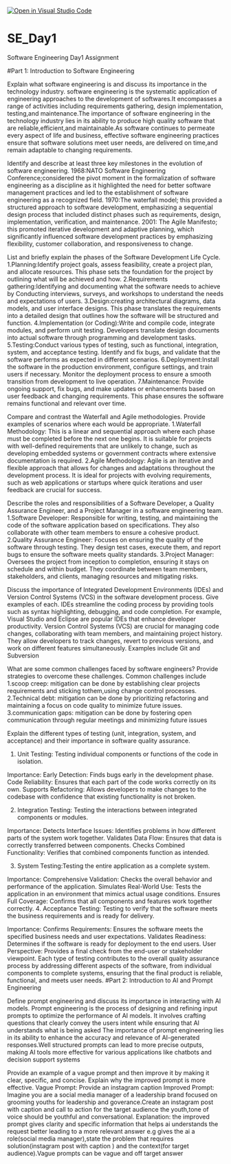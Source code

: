 [![Open in Visual Studio Code](https://classroom.github.com/assets/open-in-vscode-2e0aaae1b6195c2367325f4f02e2d04e9abb55f0b24a779b69b11b9e10269abc.svg)](https://classroom.github.com/online_ide?assignment_repo_id=15566910&assignment_repo_type=AssignmentRepo)
# SE_Day1
Software Engineering Day1 Assignment

#Part 1: Introduction to Software Engineering

Explain what software engineering is and discuss its importance in the technology industry.
software engineering is the systematic application of engineering approaches to the development of softwares.It encompasses a range of activities including requirements gathering, design implementation, testing,and maintenance.The importance of software engineering in the technology industry lies in its ability to produce high quality software that are reliable,efficient,and maintainable.As software continues to permeate every aspect of life and business, effective software engineering practices ensure that software solutions meet user needs, are delivered on time,and remain adaptable to changing requirements.

Identify and describe at least three key milestones in the evolution of software engineering.
1968:NATO Software Engineering Conference;considered the pivot moment in the formalization of software engineering as a discipline as it highlighted the need for better software management practices and led to the establishment of software engineering as a recognized field.
1970:The waterfall model; this provided a structured approach to software development, emphasizing a sequential design process that included distinct phases such as requirements, design, implementation, verification, and maintenance.
2001: The Agile Manifesto; this promoted iterative development and adaptive planning, which significantly influenced software development practices by emphasizing flexibility, customer collaboration, and responsiveness to change.

List and briefly explain the phases of the Software Development Life Cycle.
1.Planning:Identify project goals, assess feasibility, create a project plan, and allocate resources. This phase sets the foundation for the project by outlining what will be achieved and how.
2.Requirements gathering:Identifying and documenting what the software needs to achieve by Conducting interviews, surveys, and workshops to understand the needs and expectations of users. 
3.Design:creating architectural diagrams, data models, and user interface designs. This phase translates the requirements into a detailed design that outlines how the software will be structured and function.
4.Implementation (or Coding):Write and compile code, integrate modules, and perform unit testing. Developers translate design documents into actual software through programming and development tasks.
5.Testing:Conduct various types of testing, such as functional, integration, system, and acceptance testing. Identify and fix bugs, and validate that the software performs as expected in different scenarios.
6.Deployment:Install the software in the production environment, configure settings, and train users if necessary. Monitor the deployment process to ensure a smooth transition from development to live operation.
7.Maintenance: Provide ongoing support, fix bugs, and make updates or enhancements based on user feedback and changing requirements. This phase ensures the software remains functional and relevant over time.

Compare and contrast the Waterfall and Agile methodologies. Provide examples of scenarios where each would be appropriate.
1.Waterfall Methodology: This is a linear and sequential approach where each phase must be completed before the next one begins. It is suitable for projects with well-defined requirements that are unlikely to change, such as developing embedded systems or government contracts where extensive documentation is required.
﻿﻿2.Agile Methodology: Agile is an iterative and flexible approach that allows for changes and adaptations throughout the development process. It is ideal for projects with evolving requirements, such as web applications or startups where quick iterations and user feedback are crucial for success.

Describe the roles and responsibilities of a Software Developer, a Quality Assurance Engineer, and a Project Manager in a software engineering team.
1.Software Developer: Responsible for writing, testing, and maintaining the code of the software application based on specifications. They also collaborate with other team members to ensure a cohesive product.
﻿﻿2.Quality Assurance Engineer: Focuses on ensuring the quality of the software through testing. They design test cases, execute them, and report bugs to ensure the software meets quality standards.
﻿﻿3.Project Manager: Oversees the project from inception to completion, ensuring it stays on schedule and within budget. They coordinate between team members, stakeholders, and clients, managing resources and mitigating risks.

Discuss the importance of Integrated Development Environments (IDEs) and Version Control Systems (VCS) in the software development process. Give examples of each.
IDEs streamline the coding process by providing tools such as syntax highlighting, debugging, and code completion. For example, Visual Studio and Eclipse are popular IDEs that enhance developer productivity.
Version Control Systems (VCS) are crucial for managing code changes, collaborating with team members, and maintaining project history. They allow developers to track changes, revert to previous versions, and work on different features simultaneously. Examples include Git  and Subversion

What are some common challenges faced by software engineers? Provide strategies to overcome these challenges.
Common challenges include 
1.scoop creep: mitigation can be done by establishing clear projects  requirements and sticking tothem,using change control processes.
2.Technical debt: mitigation can be done by prioritizing refactoring and maintaining a focus on code quality to minimize future issues.
3.communication gaps: mitigation can be done by fostering open communication through regular meetings and minimizing future issues

Explain the different types of testing (unit, integration, system, and acceptance) and their importance in software quality assurance.

1. Unit Testing: Testing individual components or functions of the code in isolation.

Importance:
Early Detection: Finds bugs early in the development phase.
Code Reliability: Ensures that each part of the code works correctly on its own.
Supports Refactoring: Allows developers to make changes to the codebase with confidence that existing functionality is not broken.

2. Integration Testing: Testing the interactions between integrated components or modules.

Importance:
Detects Interface Issues: Identifies problems in how different parts of the system work together.
Validates Data Flow: Ensures that data is correctly transferred between components.
Checks Combined Functionality: Verifies that combined components function as intended.

3. System Testing:Testing the entire application as a complete system.

Importance:
Comprehensive Validation: Checks the overall behavior and performance of the application.
Simulates Real-World Use: Tests the application in an environment that mimics actual usage conditions.
Ensures Full Coverage: Confirms that all components and features work together correctly.
4. Acceptance Testing: Testing to verify that the software meets the business requirements and is ready for delivery.

Importance:
Confirms Requirements: Ensures the software meets the specified business needs and user expectations.
Validates Readiness: Determines if the software is ready for deployment to the end users.
User Perspective: Provides a final check from the end-user or stakeholder viewpoint.
Each type of testing contributes to the overall quality assurance process by addressing different aspects of the software, from individual components to complete systems, ensuring that the final product is reliable, functional, and meets user needs.
#Part 2: Introduction to AI and Prompt Engineering


Define prompt engineering and discuss its importance in interacting with AI models.
Prompt engineering is the process of designing and refining input prompts to optimize the performance of AI models. It involves crafting questions that clearly convey the users intent while ensuring that AI understands what is being asked
The importance of prompt engineering lies in its ability to enhance the accuracy and relevance of AI-generated responses.Well structured prompts can lead to more precise outputs, making AI tools more effective for various applications like chatbots and decision support systems

Provide an example of a vague prompt and then improve it by making it clear, specific, and concise. Explain why the improved prompt is more effective.
Vague Prompt: Provide an instagram caption
Improved Prompt: Imagine you are a social media manager of a leadership brand focused on grooming youths for leadership and goverance.Create an instagram post with caption and call to action for the target audience the youth,tone of voice should be youthful and conversational. 
Explanation: the improved prompt gives clarity and specific information that helps ai understands the request better leading to a more relevant answer e.g gives the ai a role(social media manager),state the problem that requires solution(instagram post with caption ) and the context(for target audience).Vague prompts can be vague and off target answer
